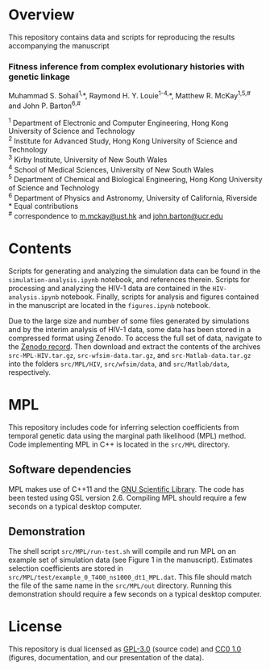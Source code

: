 # Overview

This repository contains data and scripts for reproducing the results accompanying the manuscript

### Fitness inference from complex evolutionary histories with genetic linkage  
Muhammad S. Sohail<sup>1,</sup>\*, Raymond H. Y. Louie<sup>1-4,</sup>\*, Matthew R. McKay<sup>1,5,#</sup> and John P. Barton<sup>6,#</sup>

<sup>1</sup> Department of Electronic and Computer Engineering, Hong Kong University of Science and Technology  
<sup>2</sup> Institute for Advanced Study, Hong Kong University of Science and Technology  
<sup>3</sup> Kirby Institute, University of New South Wales  
<sup>4</sup> School of Medical Sciences, University of New South Wales  
<sup>5</sup> Department of Chemical and Biological Engineering, Hong Kong University of Science and Technology  
<sup>6</sup> Department of Physics and Astronomy, University of California, Riverside  
\* Equal contributions  
<sup>#</sup> correspondence to [m.mckay@ust.hk](mailto:m.mckay@ust.hk) and [john.barton@ucr.edu](mailto:john.barton@ucr.edu)  

# Contents

Scripts for generating and analyzing the simulation data can be found in the `simulation-analysis.ipynb` notebook, and references therein. Scripts for processing and analyzing the HIV-1 data are contained in the `HIV-analysis.ipynb` notebook. Finally, scripts for analysis and figures contained in the manuscript are located in the `figures.ipynb` notebook.  

Due to the large size and number of some files generated by simulations and by the interim analysis of HIV-1 data, some data has been stored in a compressed format using Zenodo. To access the full set of data, navigate to the [Zenodo record](https://zenodo.org/record/3818038). Then download and extract the contents of the archives `src-MPL-HIV.tar.gz`, `src-wfsim-data.tar.gz`, and `src-Matlab-data.tar.gz` into the folders `src/MPL/HIV`, `src/wfsim/data`, and `src/Matlab/data`, respectively.

# MPL

This repository includes code for inferring selection coefficients from temporal genetic data using the marginal path likelihood (MPL) method. Code implementing MPL in C++ is located in the `src/MPL` directory.

## Software dependencies

MPL makes use of C++11 and the [GNU Scientific Library](https://www.gnu.org/software/gsl/). The code has been tested using GSL version 2.6. Compiling MPL should require a few seconds on a typical desktop computer.

## Demonstration

The shell script `src/MPL/run-test.sh` will compile and run MPL on an example set of simulation data (see Figure 1 in the manuscript). Estimates selection coefficients are stored in `src/MPL/test/example_0_T400_ns1000_dt1_MPL.dat`. This file should match the file of the same name in the `src/MPL/out` directory. Running this demonstration should require a few seconds on a typical desktop computer.

# License

This repository is dual licensed as [GPL-3.0](LICENSE-GPL) (source code) and [CC0 1.0](LICENSE-CC0) (figures, documentation, and our presentation of the data).
